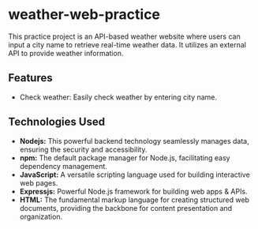 # weather-web-practice
This practice project is an API-based weather website where users can input a city name to retrieve real-time weather data. It utilizes an external API to provide weather information.

## Features
- Check weather: Easily check weather by entering city name.

## Technologies Used
- **Nodejs:** This powerful backend technology seamlessly manages data, ensuring the security and accessibility.
- **npm:** The default package manager for Node.js, facilitating easy dependency management.
- **JavaScript:** A versatile scripting language used for building interactive web pages.
- **Expressjs:** Powerful Node.js framework for building web apps & APIs.
- **HTML:** The fundamental markup language for creating structured web documents, providing the backbone for content presentation and organization.
